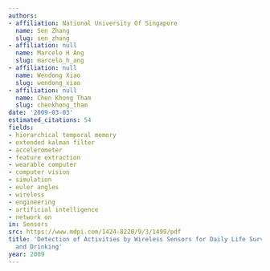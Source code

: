 ```yaml
---
authors:
- affiliation: National University Of Singapore
  name: Sen Zhang
  slug: sen_zhang
- affiliation: null
  name: Marcelo H Ang
  slug: marcelo_h_ang
- affiliation: null
  name: Wendong Xiao
  slug: wendong_xiao
- affiliation: null
  name: Chen Khong Tham
  slug: chenkhong_tham
date: '2009-03-03'
estimated_citations: 54
fields:
- hierarchical temporal memory
- extended kalman filter
- accelerometer
- feature extraction
- wearable computer
- computer vision
- simulation
- euler angles
- wireless
- engineering
- artificial intelligence
- network on
in: Sensors
src: https://www.mdpi.com/1424-8220/9/3/1499/pdf
title: 'Detection of Activities by Wireless Sensors for Daily Life Surveillance: Eating
  and Drinking'
year: 2009
---
```

